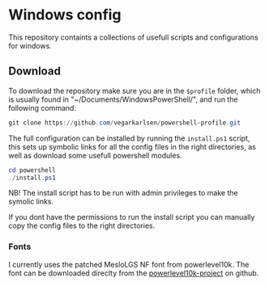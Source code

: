# Windows config

This repository containts a collections of usefull scripts and configurations for windows.

## Download
To download the repository make sure you are in the `$profile` folder, which is usually found in "~/Documents/WindowsPowerShell/", and run the following command:
```powershell
git clone https://github.com/vegarkarlsen/powershell-profile.git
```

The full configuration can be installed by running the `install.ps1` script, this sets up symbolic links for all the config files in the right directories, as well as download some usefull powershell modules.

```powershell
cd powershell
./install.ps1
```
NB! The install script has to be run with admin privileges to make the symolic links.

If you dont have the permissions to run the install script you can manually copy the config files to the right directories.

### Fonts
I currently uses the patched MesloLGS NF font from powerlevel10k. The font can be downloaded direclty from the [powerlevel10k-project](https://github.com/romkatv/powerlevel10k?tab=readme-ov-file#meslo-nerd-font-patched-for-powerlevel10k) on github.
